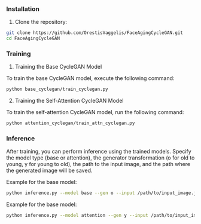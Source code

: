 ### Installation
1. Clone the repository:
```bash
git clone https://github.com/OrestisVaggelis/FaceAgingCycleGAN.git
cd FaceAgingCycleGAN
```
### Training
1. Training the Base CycleGAN Model

To train the base CycleGAN model, execute the following command:
```bash
python base_cyclegan/train_cyclegan.py
```

2. Training the Self-Attention CycleGAN Model

To train the self-attention CycleGAN model, run the following command:
```bash
python attention_cyclegan/train_attn_cyclegan.py
```

### Inference

After training, you can perform inference using the trained models. Specify the model type (base or attention), the generator transformation (o for old to young, y for young to old), the path to the input image, and the path where the generated image will be saved.

Example for the base model:

```bash
python inference.py --model base --gen o --input /path/to/input_image.jpg --output /path/to/output_image.jpg
```

Example for the base model:
```bash
python inference.py --model attention --gen y --input /path/to/input_image.jpg --output /path/to/output_image.jpg
```
